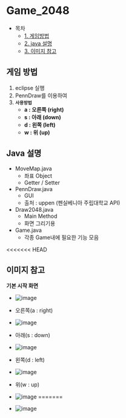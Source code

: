# Game_2048

- 목차
  - [1. 게임방법](#게임-방법)
  - [2. java 설명](#java-설명)
  - [3. 이미지 참고](#이미지-참고)



## 게임 방법

1. eclipse 실행
2. PennDraw를 이용하여 
3. **`사용방법`**
   - **a : 오른쪽 (right)**
   - **s : 아래 (down)**
   - **d : 왼쪽 (left)**
   - **w : 위 (up)**



## Java 설명
- MoveMap.java
  - 좌표 Object
  - Getter / Setter
- PennDraw.java
  - GUI
  - 출처 : uppen (펜실베니아 주립대학교 API)
- Draw2048.java
  - Main Method
  - 화면 그리기용
- Game.java
  - 각종 Game내에 필요한 기능 모음

<<<<<<< HEAD


## 이미지 참고

**기본 시작 화면**

- ![image](https://user-images.githubusercontent.com/46014771/117570061-b4b96800-b103-11eb-932e-1ad777426f9d.png)


- 오른쪽(a : right)
- ![image](https://user-images.githubusercontent.com/46014771/117570066-bf73fd00-b103-11eb-9e02-3865cfcc7afe.png)
- 아래(s : down)
- ![image](https://user-images.githubusercontent.com/46014771/117570069-c7cc3800-b103-11eb-9af7-e1a8c2cb0055.png)
- 왼쪽(d : left)
- ![image](https://user-images.githubusercontent.com/46014771/117570075-d155a000-b103-11eb-8283-ff52acaeaf6a.png)
- 위(w : up)
- ![image](https://user-images.githubusercontent.com/46014771/117570081-da467180-b103-11eb-8378-5cf4fe9334a6.png)
=======
- ![image](https://user-images.githubusercontent.com/46014771/117570081-da467180-b103-11eb-8378-5cf4fe9334a6.png)

